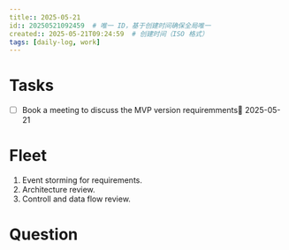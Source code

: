 ```yaml
---
title:: 2025-05-21
id:: 20250521092459  # 唯一 ID，基于创建时间确保全局唯一
created:: 2025-05-21T09:24:59  # 创建时间（ISO 格式）
tags: [daily-log, work]         
---
```

# Tasks

- [ ] Book a meeting to discuss the MVP version requiremments📅 2025-05-21

# Fleet

1. Event storming for requirements. 
2. Architecture review.
3. Controll and data flow review.

# Question